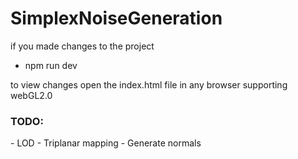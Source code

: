 # SimplexNoiseGeneration

if you made changes to the project
- npm run dev

to view changes open the index.html file in any browser supporting webGL2.0

<h3>TODO: </h3>
- LOD
- Triplanar mapping
- Generate normals
